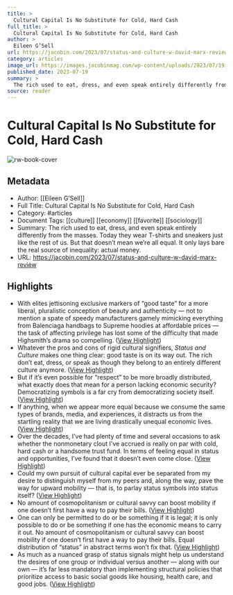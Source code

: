```yaml
---
title: >
  Cultural Capital Is No Substitute for Cold, Hard Cash
full_title: >
  Cultural Capital Is No Substitute for Cold, Hard Cash
author: >
  Eileen G’Sell
url: https://jacobin.com/2023/07/status-and-culture-w-david-marx-review
category: articles
image_url: https://images.jacobinmag.com/wp-content/uploads/2023/07/19123615/GettyImages-1093954426.jpg
published_date: 2023-07-19
summary: >
  The rich used to eat, dress, and even speak entirely differently from the masses. Today they wear T-shirts and sneakers just like the rest of us. But that doesn’t mean we’re all equal. It only lays bare the real source of inequality: actual money.
source: reader
---
```

# Cultural Capital Is No Substitute for Cold, Hard Cash

![rw-book-cover](https://images.jacobinmag.com/wp-content/uploads/2023/07/19123615/GettyImages-1093954426.jpg)

## Metadata
- Author: [[Eileen G’Sell]]
- Full Title: Cultural Capital Is No Substitute for Cold, Hard Cash
- Category: #articles
- Document Tags: [[culture]] [[economy]] [[favorite]] [[sociology]] 
- Summary: The rich used to eat, dress, and even speak entirely differently from the masses. Today they wear T-shirts and sneakers just like the rest of us. But that doesn’t mean we’re all equal. It only lays bare the real source of inequality: actual money.
- URL: https://jacobin.com/2023/07/status-and-culture-w-david-marx-review

## Highlights
- With elites jettisoning exclusive markers of “good taste” for a more liberal, pluralistic conception of beauty and authenticity — not to mention a spate of speedy manufacturers gamely mimicking everything from Balenciaga handbags to Supreme hoodies at affordable prices — the task of affecting privilege has lost some of the difficulty that made Highsmith’s drama so compelling. ([View Highlight](https://read.readwise.io/read/01hj8tv82eqkqpwdek56sdqd7k))
- Whatever the pros and cons of rigid cultural signifiers, *Status and Culture* makes one thing clear: good taste is on its way out. The rich don’t eat, dress, or speak as though they belong to an entirely different culture anymore. ([View Highlight](https://read.readwise.io/read/01hj8txwc4vxdx972j1sxfa1yn))
- But if it’s even possible for “respect” to be more broadly distributed, what exactly does that mean for a person lacking economic security? Democratizing symbols is a far cry from democratizing society itself. ([View Highlight](https://read.readwise.io/read/01hj8tz7err0t1q89kg4692f0p))
- If anything, when we appear more equal because we consume the same types of brands, media, and experiences, it distracts us from the startling reality that we are living drastically unequal economic lives. ([View Highlight](https://read.readwise.io/read/01hj8v0e9z2f008gzna6pjwwv9))
- Over the decades, I’ve had plenty of time and several occasions to ask whether the nonmonetary clout I’ve accrued is really on par with cold, hard cash or a handsome trust fund. In terms of feeling equal in status and opportunities, I’ve found that it doesn’t even come close. ([View Highlight](https://read.readwise.io/read/01hj8v2e6h0yk1tya608x50b55))
- Could my own pursuit of cultural capital ever be separated from my desire to distinguish myself from my peers and, along the way, pave the way for upward mobility — that is, to parlay status symbols into status itself? ([View Highlight](https://read.readwise.io/read/01hj8v48wn1brd1vrfax0hhsnn))
- No amount of cosmopolitanism or cultural savvy can boost mobility if one doesn’t first have a way to pay their bills. ([View Highlight](https://read.readwise.io/read/01hj8v8cp5c1xsc04m0hvkm0qr))
- One can only be permitted to do or be something if it is legal; it is only possible to do or be something if one has the economic means to carry it out. No amount of cosmopolitanism or cultural savvy can boost mobility if one doesn’t first have a way to pay their bills. Equal distribution of “status” in abstract terms won’t fix that. ([View Highlight](https://read.readwise.io/read/01hj8vajcem2f2qmvrvfswv213))
- As much as a nuanced grasp of status signals might help us understand the desires of one group or individual versus another — along with our own — it’s far less mandatory than implementing structural policies that prioritize access to basic social goods like housing, health care, and good jobs. ([View Highlight](https://read.readwise.io/read/01hj8vby6j888819ph1nzp8y4k))


